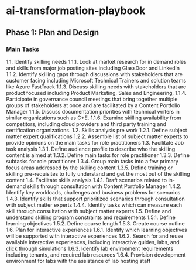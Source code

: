 # ai-transformation-playbook

## Phase 1: Plan and Design

### Main Tasks

1.1.	Identify skilling needs
1.1.1.	Look at market research for in demand roles and skills from major job posting sites including GlassDoor and LinkedIn
1.1.2.	Identify skilling gaps through discussions with stakeholders that are customer facing including Microsoft Technical Trainers and solution teams like Azure FastTrack
1.1.3.	Discuss skilling needs with stakeholders that are product focused including Product Marketing, Sales and Engineering, 
1.1.4.	Participate in governance council meetings that bring together multiple groups of stakeholders at once and are facilitated by a  Content Portfolio Manager
1.1.5.	Discuss documentation priorities with technical writers in similar organizations such as C+E.
1.1.6.	Examine skilling availability from competitors, including cloud providers and third party training and certification organizations.
1.2.	Skills analysis pre work
1.2.1.	Define subject matter expert qualifications
1.2.2.	Assemble list of subject matter experts to provide opinions on the main tasks for role practitioners
1.3.	Facilitate Job task analysis 
1.3.1.	Define audience profile to describe who the skilling content is aimed at
1.3.2.	Define main tasks for role practitioner
1.3.3.	Define subtasks for role practitioner
1.3.4.	Group main tasks into a few primary focus areas addressed by the skilling content
1.3.5.	Define training or skilling pre-requisites to fully understand and get the most out of the skilling content
1.4.	Facilitate skills analysis
1.4.1.	Draft scenarios related to in-demand skills through consultation with Content Portfolio Manager
1.4.2.	Identify key workloads, challenges and business problems for scenarios
1.4.3.	Identify skills that support prioritized scenarios through consultation with subject matter experts
1.4.4.	Identify tasks which can measure each skill through consultation with subject matter experts
1.5.	Define and understand skilling program constraints and requirements
1.5.1.	Define learning objectives
1.5.2.	Define course length
1.5.3.	Create course outline
1.6.	Plan for interactive experiences
1.6.1.	Identify which learning objectives will be supported with interactive experiences
1.6.2.	Search for and reuse available interactive experiences, including interactive guides, labs, and click through simulations
1.6.3.	Identify lab environment requirements including tenants, and required lab resources
1.6.4.	Provision development environment for labs with the assistance of lab hosting staff
